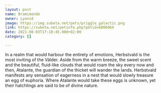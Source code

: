 ```yaml
---
layout: post
name: Bramimonde
owner: Lyonid
image: https://img.subeta.net/pets/priggle_galactic.png
link: https://subeta.net/petinfo.php?petid=6006064
date: 2021-08-03T17:10:45.000+02:00
category: []

---
```

In a realm that would harbour the entirety of emotions, Herbstvald is the most inviting of the Välder. Aside from the warm breeze, the sweet scent and the beautiful, fluid-like clouds that would roam the sky every now and then, Atalante, the guardian of the thicket will wander the lands. Herbstvald manifests any sensation of eagerness in a nest that would slowly treasure an egg of euphoria. Where Atalante would take these eggs is unknown, yet their hatchlings are said to be of divine nature.